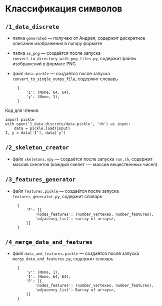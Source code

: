# Классификация символов

## `/1_data_discrete`
* папка `generated` — получаю от Андрея, содержит дискретное описание изображения в numpy формате
* папка `as_png` — создаётся после запуска `convert_to_directory_with_png_files.py`, содержит файлы изображений в формате PNG
* файл `data.pickle` — создаётся после запуска `convert_to_single_numpy_file`, содержит словарь
 
        {
            'I': (None, 64, 64),
            'y': (None, 1),
        }

Код для чтения:

    import pickle
    with open('1_data_discrete/data.pickle', 'rb') as input:
        data = pickle.load(input)
    I, y = data['I'], data['y']

## `/2_skeleton_creator`
* файл `skeletons.npy` — создаётся после запуска `run.sh`, содержит массив скелетов (каждый скелет --- массив вещественных чисел)

## `/3_features_generator`
* файл `features.pickle` — создаётся после запуска `features_generator.py`, содержит словарь

        {
            'F': [{
                'nodes_features': (number_vertexes, number_features), 
                'adjacency_list': <array of arrays>,
            }]
        }

## `/4_merge_data_and_features`
* файл `data_and_features.pickle` — создаётся после запуска `merge_data_and_features.py`, содержит словарь

        {
            'y': (None, 1),
            'I': (None, 64, 64),
            'F': [{
                'nodes_features': (number_vertexes, number_features), 
                'adjacency_list': Бarray of arrays>,
            }]
        }